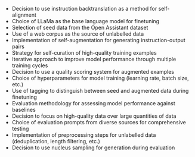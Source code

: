 - Decision to use instruction backtranslation as a method for self-alignment
- Choice of LLaMa as the base language model for finetuning
- Selection of seed data from the Open Assistant dataset
- Use of a web corpus as the source of unlabelled data
- Implementation of self-augmentation for generating instruction-output pairs
- Strategy for self-curation of high-quality training examples
- Iterative approach to improve model performance through multiple training cycles
- Decision to use a quality scoring system for augmented examples
- Choice of hyperparameters for model training (learning rate, batch size, etc.)
- Use of tagging to distinguish between seed and augmented data during finetuning
- Evaluation methodology for assessing model performance against baselines
- Decision to focus on high-quality data over large quantities of data
- Choice of evaluation prompts from diverse sources for comprehensive testing
- Implementation of preprocessing steps for unlabelled data (deduplication, length filtering, etc.)
- Decision to use nucleus sampling for generation during evaluation